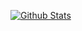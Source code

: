 [![Github Stats](https://api.keygenqt.com/api/ps/file/4453aa89-0b22-406c-9412-c2e899108f67.gif)](https://keygenqt.com/)